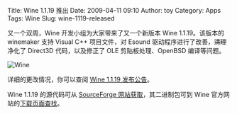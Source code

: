 Title: Wine 1.1.19 推出
Date: 2009-04-11 09:10
Author: toy
Category: Apps
Tags: Wine
Slug: wine-1119-released

又一个双周，Wine 开发小组为大家带来了又一个新版本 Wine 1.1.19。该版本的
winemaker 支持 Visual C++ 项目文件，对 Esound
驱动程序进行了改善，~~清理~~净化了 Direct3D 代码，以及修正了 OLE
剪贴板处理、OpenBSD 编译等问题。

![Wine](http://i.linuxtoy.org/i/2007/04/winehq.png)

详细的更改情况，你可以查阅 [Wine 1.1.19
发布公告](http://www.winehq.org/announce/1.1.19)。

Wine 1.1.19 的源代码可从 [SourceForge
网站获取](http://prdownloads.sourceforge.net/wine/wine-1.1.19.tar.bz2)，其二进制包可到
Wine 官方网站的[下载页面查找](http://www.winehq.org/download)。
